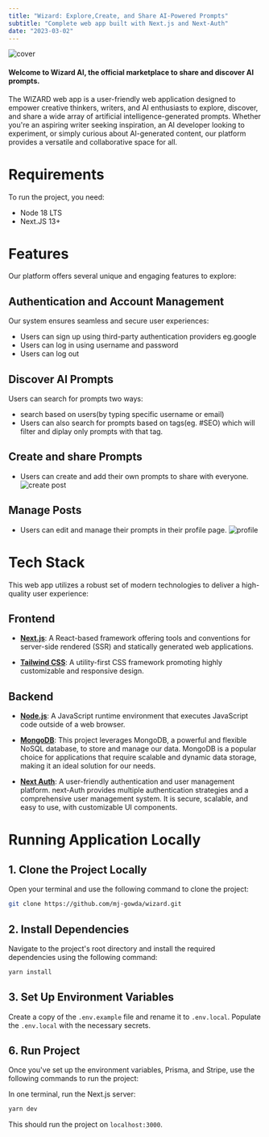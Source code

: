 ```yaml
---
title: "Wizard: Explore,Create, and Share AI-Powered Prompts"
subtitle: "Complete web app built with Next.js and Next-Auth"
date: "2023-03-02"
---
```


![cover](/project/wizard.png)


#### Welcome to Wizard AI, the official marketplace to share and discover AI prompts.

The WIZARD web app is a user-friendly web application designed to empower creative thinkers, writers, and AI enthusiasts to explore, discover, and share a wide array of artificial intelligence-generated prompts. Whether you're an aspiring writer seeking inspiration, an AI developer looking to experiment, or simply curious about AI-generated content, our platform provides a versatile and collaborative space for all.



# **Requirements**
To run the project, you need:
- Node 18 LTS
- Next.JS 13+

# **Features**
Our platform offers several unique and engaging features to explore:


## **Authentication and Account Management**
Our system ensures seamless and secure user experiences:
- Users can sign up using third-party authentication providers eg.google
- Users can log in using username and password
- Users can log out

## **Discover AI Prompts**
Users can search for prompts two ways:
- search based on users(by typing specific username or email) 
- Users can also search for prompts based on tags(eg. #SEO) which will filter and diplay only prompts with that tag.


## **Create and share Prompts**
- Users can create and add their own prompts to share with everyone.
![create post](/project/wizard-2.png)

## **Manage Posts**
- Users can edit and manage their prompts in their profile page.
![profile](/project/wizard-3.png)

# **Tech Stack**

This web app utilizes a robust set of modern technologies to deliver a high-quality user experience:

## **Frontend**

- **[Next.js](https://nextjs.org/)**: A React-based framework offering tools and conventions for server-side rendered (SSR) and statically generated web applications.

- **[Tailwind CSS](https://tailwindcss.com/)**: A utility-first CSS framework promoting highly customizable and responsive design.


## **Backend**

- **[Node.js](https://nodejs.org/en/)**: A JavaScript runtime environment that executes JavaScript code outside of a web browser.

- **[MongoDB](https://www.mongodb.com/)**: This project leverages MongoDB, a powerful and flexible NoSQL database, to store and manage our data. MongoDB is a popular choice for applications that require scalable and dynamic data storage, making it an ideal solution for our needs.



- **[Next Auth](https://clerk.com/)**: A user-friendly authentication and user management platform. next-Auth provides multiple authentication strategies and a comprehensive user management system. It is secure, scalable, and easy to use, with customizable UI components.


# **Running Application Locally**

## 1. **Clone the Project Locally**
Open your terminal and use the following command to clone the project:
```sh
git clone https://github.com/mj-gowda/wizard.git
```

## 2. **Install Dependencies**
Navigate to the project's root directory and install the required dependencies using the following command:
```sh
yarn install
```

## 3. **Set Up Environment Variables**
Create a copy of the `.env.example` file and rename it to `.env.local`. Populate the `.env.local` with the necessary secrets.


## 6. **Run Project**
Once you've set up the environment variables, Prisma, and Stripe, use the following commands to run the project:

In one terminal, run the Next.js server:
```sh
yarn dev
```

This should run the project on `localhost:3000`.
